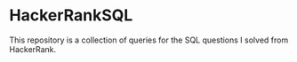 # HackerRankSQL
This repository is a collection of queries for the SQL questions I solved from HackerRank.
